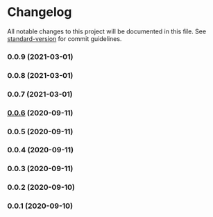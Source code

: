 # Changelog

All notable changes to this project will be documented in this file. See [standard-version](https://github.com/conventional-changelog/standard-version) for commit guidelines.

### 0.0.9 (2021-03-01)

### 0.0.8 (2021-03-01)

### 0.0.7 (2021-03-01)

### [0.0.6](https://github.com/aws-samples/aws-cdk-for-k3scluster/compare/v0.0.5...v0.0.6) (2020-09-11)

### 0.0.5 (2020-09-11)

### 0.0.4 (2020-09-11)

### 0.0.3 (2020-09-11)

### 0.0.2 (2020-09-10)

### 0.0.1 (2020-09-10)
